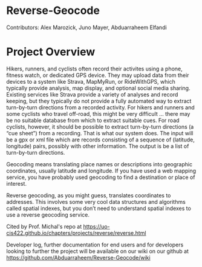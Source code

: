 # Reverse-Geocode

Contributors:
    Alex Marozick, Juno Mayer, Abduarraheem Elfandi

# Project Overview
Hikers, runners, and cyclists often record their activites using a phone, fitness watch, or dedicated GPS device. They may upload data from their devices to a system like Strava, MapMyRun, or RideWithGPS, which typically provide analysis, map display, and optional social media sharing. Existing services like Strava provide a variety of analyses and record keeping, but they typically do not provide a fully automated way to extract turn-by-turn directions from a recorded activity. For hikers and runners and some cyclists who travel off-road, this might be very difficult … there may be no suitable database from which to extract suitable cues. For road cyclists, however, it should be possible to extract turn-by-turn directions (a “cue sheet”) from a recording.
That is what our system does. The input will be a gpx or xml file which are records consisting of a sequence of (latitude, longitude) pairs, possibly with other information. The output is be a list of turn-by-turn directions.
            
Geocoding means translating place names or descriptions into geographic coordinates, usually latitude and longitude. If you have used a web mapping service, you have probably used geocoding to find a destination or place of interest.

Reverse geocoding, as you might guess, translates coordinates to addresses. This involves some very cool data structures and algorithms called spatial indexes, but you don’t need to understand spatial indexes to use a reverse geocoding service.

Cited by Prof. Michal's repo at https://uo-cis422.github.io/chapters/projects/reverse/reverse.html 




Developer log, further documentation for end users and for developers looking to further the project will be available on our wiki on our github at https://github.com/Abduarraheem/Reverse-Geocode/wiki
    
